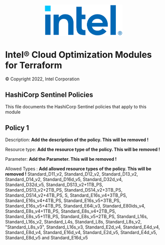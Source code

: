 <p align="center">
  <img src="./images/logo-classicblue-800px.png" alt="Intel Logo" width="250"/>
</p>

# Intel® Cloud Optimization Modules for Terraform  

© Copyright 2022, Intel Corporation

## HashiCorp Sentinel Policies

This file documents the HashiCorp Sentinel policies that apply to this module

## Policy 1

Description: **Add the description of the policy. This will be removed !**

Resource type:  **Add the resource type of the policy. This will be removed !**

Parameter:  **Add the Parameter. This will be removed !**

Allowed Types :  **Add allowed resource types of the policy. This will be removed !**
Standard_D11_v2, Standard_D12_v2, Standard_D13_v2, Standard_D14_v2, Standard_D16d_v5, Standard_D32d_v4, Standard_D32d_v5, Standard_DS13_v2+1TB_PS, Standard_DS13_v2+2TB_PS, Standard_DS14_v2+3TB_PS, Standard_DS14_v2+4TB_PS, S, Standard_E16s_v4+3TB_PS, Standard_E16s_v4+4TB_PS, Standard_E16s_v5+3TB_PS, Standard_E16s_v5+4TB_PS, Standard_E64i_v3, Standard_E80ids_v4, Standard_E8s_v4+1TB_PS, Standard_E8s_v4+2TB_PS, Standard_E8s_v5+1TB_PS, Standard_E8s_v5+2TB_PS, Standard_L16s, Standard_L16s_v2, Standard_L4s, Standard_L8s, Standard_L8s_v2, "Standard_L8s_v3", Standard_L16s_v3, Standard_E2d_v4, Standard_E4d_v4, Standard_E8d_v4, Standard_E16d_v4, Standard_E2d_v5, Standard_E4d_v5, Standard_E8d_v5 and Standard_E16d_v5
